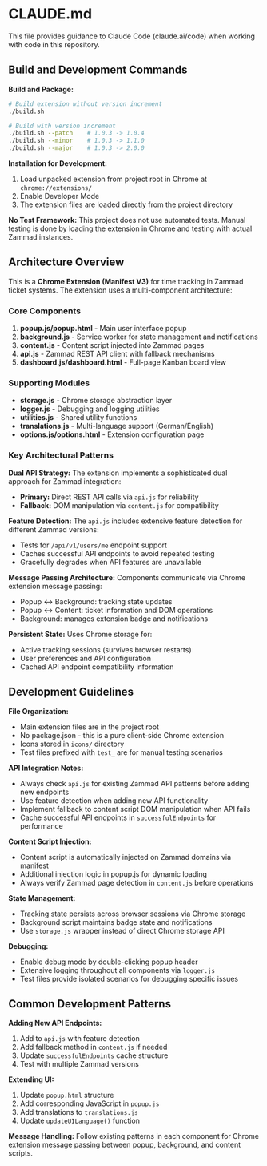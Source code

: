 # CLAUDE.md

This file provides guidance to Claude Code (claude.ai/code) when working with code in this repository.

## Build and Development Commands

**Build and Package:**
```bash
# Build extension without version increment
./build.sh

# Build with version increment
./build.sh --patch    # 1.0.3 -> 1.0.4
./build.sh --minor    # 1.0.3 -> 1.1.0
./build.sh --major    # 1.0.3 -> 2.0.0
```

**Installation for Development:**
1. Load unpacked extension from project root in Chrome at `chrome://extensions/`
2. Enable Developer Mode
3. The extension files are loaded directly from the project directory

**No Test Framework:** This project does not use automated tests. Manual testing is done by loading the extension in Chrome and testing with actual Zammad instances.

## Architecture Overview

This is a **Chrome Extension (Manifest V3)** for time tracking in Zammad ticket systems. The extension uses a multi-component architecture:

### Core Components

1. **popup.js/popup.html** - Main user interface popup
2. **background.js** - Service worker for state management and notifications  
3. **content.js** - Content script injected into Zammad pages
4. **api.js** - Zammad REST API client with fallback mechanisms
5. **dashboard.js/dashboard.html** - Full-page Kanban board view

### Supporting Modules

- **storage.js** - Chrome storage abstraction layer
- **logger.js** - Debugging and logging utilities
- **utilities.js** - Shared utility functions
- **translations.js** - Multi-language support (German/English)
- **options.js/options.html** - Extension configuration page

### Key Architectural Patterns

**Dual API Strategy:** The extension implements a sophisticated dual approach for Zammad integration:
- **Primary:** Direct REST API calls via `api.js` for reliability
- **Fallback:** DOM manipulation via `content.js` for compatibility

**Feature Detection:** The `api.js` includes extensive feature detection for different Zammad versions:
- Tests for `/api/v1/users/me` endpoint support
- Caches successful API endpoints to avoid repeated testing
- Gracefully degrades when API features are unavailable

**Message Passing Architecture:** Components communicate via Chrome extension message passing:
- Popup ↔ Background: tracking state updates
- Popup ↔ Content: ticket information and DOM operations
- Background: manages extension badge and notifications

**Persistent State:** Uses Chrome storage for:
- Active tracking sessions (survives browser restarts)
- User preferences and API configuration
- Cached API endpoint compatibility information

## Development Guidelines

**File Organization:**
- Main extension files are in the project root
- No package.json - this is a pure client-side Chrome extension
- Icons stored in `icons/` directory
- Test files prefixed with `test_` are for manual testing scenarios

**API Integration Notes:**
- Always check `api.js` for existing Zammad API patterns before adding new endpoints
- Use feature detection when adding new API functionality
- Implement fallback to content script DOM manipulation when API fails
- Cache successful API endpoints in `successfulEndpoints` for performance

**Content Script Injection:**
- Content script is automatically injected on Zammad domains via manifest
- Additional injection logic in popup.js for dynamic loading
- Always verify Zammad page detection in `content.js` before operations

**State Management:**
- Tracking state persists across browser sessions via Chrome storage
- Background script maintains badge state and notifications
- Use `storage.js` wrapper instead of direct Chrome storage API

**Debugging:**
- Enable debug mode by double-clicking popup header
- Extensive logging throughout all components via `logger.js`
- Test files provide isolated scenarios for debugging specific issues

## Common Development Patterns

**Adding New API Endpoints:**
1. Add to `api.js` with feature detection
2. Add fallback method in `content.js` if needed
3. Update `successfulEndpoints` cache structure
4. Test with multiple Zammad versions

**Extending UI:**
1. Update `popup.html` structure
2. Add corresponding JavaScript in `popup.js`
3. Add translations to `translations.js`
4. Update `updateUILanguage()` function

**Message Handling:**
Follow existing patterns in each component for Chrome extension message passing between popup, background, and content scripts.